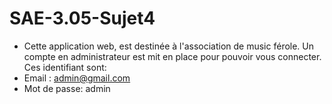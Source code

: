 # SAE-3.05-Sujet4

- Cette application web, est destinée à l'association de music férole. Un compte en administrateur est mit en place pour pouvoir vous connecter.
Ces identifiant sont:
- Email : admin@gmail.com
- Mot de passe: admin


